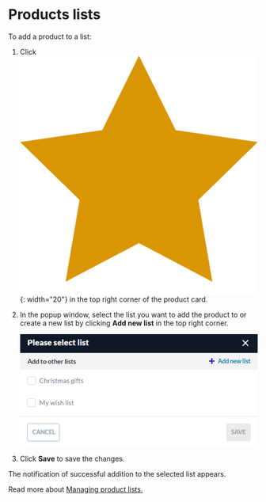 # Products lists

To add a product to a list:

1. Click ![star](../media/star.png){: width="20"} in the top right corner of the product card. 
1. In the popup window, select the list you want to add the product to or create a new list by clicking **Add new list** in the top right corner.

    ![lists](../media/select-list.png)

1. Click **Save** to save the changes.

The notification of successful addition to the selected list appears. 

Read more about [Managing product lists.](../account/lists.md)